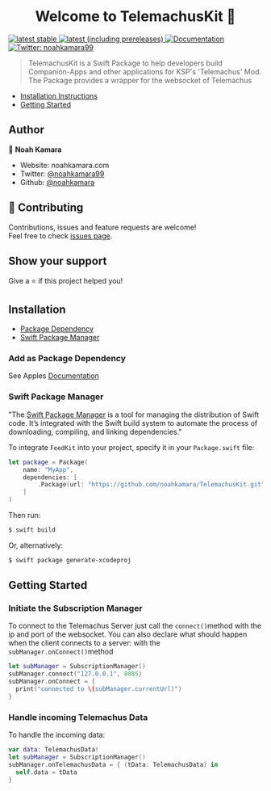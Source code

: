 <h1 align="center">Welcome to TelemachusKit 👋</h1>
<p>
  <a href="https://github.com/noahkamara/TelemachusKit/releases/latest">
    <img alt="latest stable" src="https://img.shields.io/github/v/release/noahkamara/TelemachusKit">
  </a>
  <a href="https://github.com/noahkamara/TelemachusKit/releases/latest">
    <img alt="latest (including prereleases)" src="https://img.shields.io/github/v/release/noahkamara/TelemachusKit?include_prereleases">
  </a>
  <a href="https://noahkamara.github.io/TelemachusKit/index.html" target="_blank">
    <img alt="Documentation" src="https://img.shields.io/badge/documentation-yes-brightgreen.svg" />
  </a>
  <a href="https://twitter.com/noahkamara99" target="_blank">
    <img alt="Twitter: noahkamara99" src="https://img.shields.io/twitter/follow/noahkamara99.svg?style=social" />
  </a>
</p>



> TelemachusKit is a Swift Package to help developers build Companion-Apps and other applications for KSP's 'Telemachus' Mod. The Package provides a wrapper for the websocket of Telemachus

- [Installation Instructions](#installation)
- [Getting Started](#getting-started)

## Author

👤 **Noah Kamara**

* Website: noahkamara.com
* Twitter: [@noahkamara99](https://twitter.com/noahkamara99)
* Github: [@noahkamara](https://github.com/noahkamara)

## 🤝 Contributing

Contributions, issues and feature requests are welcome!<br />Feel free to check [issues page](https://github.com/noahkamara/TelemachusKit/issues). 

## Show your support

Give a ⭐️ if this project helped you!

## Installation
- [Package Dependency](#package-dependency)
- [Swift Package Manager](#swift-package-manager)

### Add as Package Dependency
See Apples [Documentation](https://developer.apple.com/documentation/xcode/adding_package_dependencies_to_your_app)


### Swift Package Manager

"The [Swift Package Manager](https://swift.org/package-manager/) is a tool for managing the distribution of Swift code. It’s integrated with the Swift build system to automate the process of downloading, compiling, and linking dependencies."

To integrate `FeedKit` into your project, specify it in your `Package.swift` file:

```swift
let package = Package(
    name: "MyApp",
    dependencies: [
        .Package(url: "https://github.com/noahkamara/TelemachusKit.git", majorVersion: 1)
    ]
)
```

Then run:

```bash
$ swift build
```

Or, alternatively:

```bash
$ swift package generate-xcodeproj
```

## Getting Started
### Initiate the Subscription Manager
To connect to the Telemachus Server just call the `connect()`method with the ip and port of the websocket. You can also declare what should happen when the client connects to a server: with the `subManager.onConnect()`method
```swift
let subManager = SubscriptionManager()
subManager.connect("127.0.0.1", 8085)
subManager.onConnect = { 
  print("connected to \(subManager.currentUrl)")
}
```
### Handle incoming Telemachus Data
To handle the incoming data:
```swift
var data: TelemachusData!
let subManager = SubscriptionManager()
subManager.onTelemachusData = { (tData: TelemachusData) in
  self.data = tData
}
```
